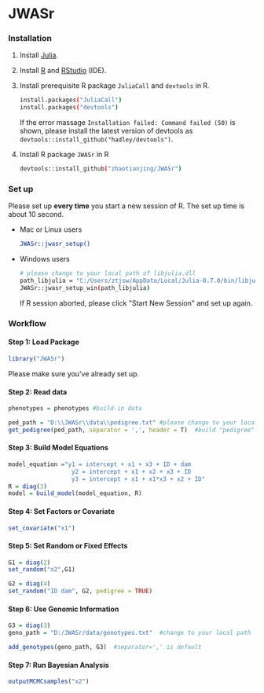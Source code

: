 
# JWASr

### Installation

1. Install [Julia](https://julialang.org/downloads/).
2. Install [R](https://www.r-project.org) and [RStudio](https://www.rstudio.com/products/rstudio/download/) (IDE).
3. Install prerequisite R package `JuliaCall` and `devtools` in R.

    ```bash
    install.packages("JuliaCall")
    install.packages("devtools")
    ```

    If the error massage `Installation failed: Command failed (50)` is shown, please install the latest version of devtools as `devtools::install_github("hadley/devtools")`.

4. Install R package `JWASr` in R

    ```bash
    devtools::install_github("zhaotianjing/JWASr")
    ```
### Set up
Please set up **every time** you start a new session of R. The set up time is about 10 second.
* Mac or Linux users
    ```bash
    JWASr::jwasr_setup()
    ```

 * Windows users
    ```bash
    # please change to your local path of libjulia.dll
    path_libjulia = "C:/Users/ztjsw/AppData/Local/Julia-0.7.0/bin/libjulia.dll"
    JWASr::jwasr_setup_win(path_libjulia)
    ```
    If R session aborted, please click "Start New Session" and set up again.

### Workflow
#### Step 1: Load Package
``` r
library("JWASr")
```
Please make sure you've already set up.


#### Step 2: Read data
``` r
phenotypes = phenotypes #build-in data

ped_path = "D:\\JWASr\\data\\pedigree.txt" #please change to your local path
get_pedigree(ped_path, separator = ',', header = T)  #build "pedigree" in Julia
```

#### Step 3: Build Model Equations
``` r
model_equation ="y1 = intercept + x1 + x3 + ID + dam
                  y2 = intercept + x1 + x2 + x3 + ID
                  y3 = intercept + x1 + x1*x3 + x2 + ID"
R = diag(3)
model = build_model(model_equation, R)
```

#### Step 4: Set Factors or Covariate

``` r
set_covariate("x1")
```


#### Step 5: Set Random or Fixed Effects

``` r
G1 = diag(2)
set_random("x2",G1)
```


``` r
G2 = diag(4)
set_random("ID dam", G2, pedigree = TRUE)
```


#### Step 6: Use Genomic Information

``` r
G3 = diag(3)
geno_path = "D:/JWASr/data/genotypes.txt"  #change to your local path

add_genotypes(geno_path, G3)  #separator=',' is default
```

#### Step 7: Run Bayesian Analysis

``` r
outputMCMCsamples("x2")
```
